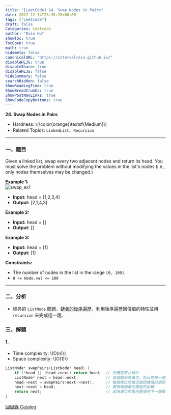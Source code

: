 ```yaml
---
title: "[LeetCode] 24. Swap Nodes in Pairs"
date: 2022-12-14T23:35:28+08:00
tags: ["Leetcode"]
draft: false
Categories: Leetcode
author: "Rain Hu"
showToc: true
TocOpen: true
math: true
hidemeta: false
canonicalURL: "https://intervalrain.github.io/"
disableHLJS: true
disableShare: true
disableHLJS: false
hideSummary: false
searchHidden: false
ShowReadingTime: true
ShowBreadCrumbs: true
ShowPostNavLinks: true
ShowCodeCopyButtons: true
---
```

**24. Swap Nodes in Pairs**
+ Hardness: \\(\color{orange}\textsf{Medium}\\)
+ Ralated Topics: `LinkedList`、`Recursion`
---
### 一、題目
Given a linked list, swap every two adjacent nodes and return its head. You must solve the problem without modifying the values in the list's nodes (i.e., only nodes themselves may be changed.)


**Example 1:**  
![swap_ex1](https://assets.leetcode.com/uploads/2020/10/03/swap_ex1.jpg)
+ **Input:** head = [1,2,3,4]
+ **Output:** [2,1,4,3]

**Example 2:**
+ **Input:** head = []
+ **Output:** []

**Example 3:**
+ **Input:** head = [1]
+ **Output:** [1]

**Constraints:**
+ The number of nodes in the list in the range `[0, 100]`.
+ `0 <= Node.val <= 100`
---

### 二、分析
+ 經典的 `ListNode` 問題，[鏈表的後序遍歷](/posts/cs/algo/linked_list/#3-鏈表的後序遍歷)，利用後序遍歷回傳值的特性並用 `recursion` 來完成這一題。

### 三、解題
#### 1. 
+ Time complexity: \\(O(n)\\)
+ Space complexity: \\(O(1)\\)
```C++
ListNode* swapPairs(ListNode* head) {
    if (!head || !head->next) return head;  // 先確定終止條件
    ListNode* next = head->next;            // 兩個節點為單位，所以在每一個遞迴內控制兩個節點
    head->next = swapPairs(next->next);     // 每個單位的尾巴接回傳值的頭部
    next->next = head;                      // 實做每個單位裡面的反轉
    return next;                            // 因為單位的尾巴要接到下一個單位的頭部，故這裡要回傳單位的頭位
}
```
[回目錄 Catalog](/posts/leetcode)